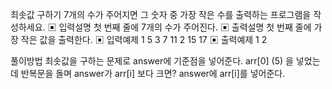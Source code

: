 최솟값 구하기
7개의 수가 주어지면 그 숫자 중 가장 작은 수를 출력하는 프로그램을 작성하세요.
▣ 입력설명
첫 번째 줄에 7개의 수가 주어진다.
▣ 출력설명
첫 번째 줄에 가장 작은 값을 출력한다.
▣ 입력예제 1
5 3 7 11 2 15 17
▣ 출력예제 1
2

풀이방법
최솟값을 구하는 문제로 answer에 기준점을 넣어준다.
arr[0] (5) 을 넣었는데 반복문을 돌며 answer가 arr[i] 보다 크면?
answer에 arr[i]를 넣어준다.
